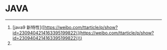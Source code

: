 # JAVA

---

1. \[java9 新特性\]\([https://weibo.com/ttarticle/p/show?id=2309404214163395199822\](https://weibo.com/ttarticle/p/show?id=2309404214163395199822\)\)
2. 


